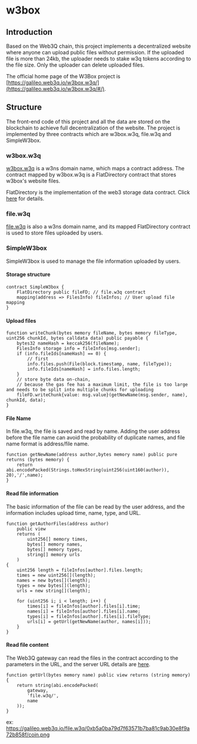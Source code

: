 # w3box

## Introduction
Based on the Web3Q chain, this project implements a decentralized website where anyone can upload public files without permission. If the uploaded file is more than 24kb, the uploader needs to stake w3q tokens according to the file size. Only the uploader can delete uploaded files.

The official home page of the W3Box project is [https://galileo.web3q.io/w3box.w3q/](https://galileo.web3q.io/w3box.w3q/#/).
<br/>


## Structure
The front-end code of this project and all the data are stored on the blockchain to achieve full decentralization of the website. The project is implemented by three contracts which are w3box.w3q, file.w3q and SimpleW3box.
<br/>

### w3box.w3q
[w3box.w3q](https://galileo.web3q.io/w3ns.w3q/#/domains/w3box.w3q) is a w3ns domain name, which maps a contract address.
The contract mapped by w3box.w3q is a FlatDirectory contract that stores w3box's website files.

FlatDirectory is the implementation of the web3 storage data contract. Click [here](https://docs.web3q.io/tutorials/migrate-your-website-to-web3q-in-5-mins) for details.


### file.w3q
[file.w3q](https://galileo.web3q.io/w3ns.w3q/#/domains/file.w3q) is also a w3ns domain name, and its mapped FlatDirectory contract is used to store files uploaded by users.

### SimpleW3box
SimpleW3box is used to manage the file information uploaded by users. 

#### Storage structure
```
contract SimpleW3box {
    FlatDirectory public fileFD; // file.w3q contract
    mapping(address => FilesInfo) fileInfos; // User upload file mapping
}
```

#### Upload files
```
function writeChunk(bytes memory fileName, bytes memory fileType, uint256 chunkId, bytes calldata data) public payable {
    bytes32 nameHash = keccak256(fileName);
    FilesInfo storage info = fileInfos[msg.sender];
    if (info.fileIds[nameHash] == 0) {
        // first
        info.files.push(File(block.timestamp, name, fileType));
        info.fileIds[nameHash] = info.files.length;
    }
    // store byte data on-chain, 
    // because the gas fee has a maximum limit, the file is too large and needs to be split into multiple chunks for uploading
    fileFD.writeChunk{value: msg.value}(getNewName(msg.sender, name), chunkId, data);
}
```

#### File Name
In file.w3q, the file is saved and read by name. Adding the user address before the file name can avoid the probability of duplicate names, and file name format is address/file name.
```
function getNewName(address author,bytes memory name) public pure returns (bytes memory) {
    return abi.encodePacked(Strings.toHexString(uint256(uint160(author)), 20),'/',name);
}
```

#### Read file information
The basic information of the file can be read by the user address, and the information includes upload time, name, type, and URL.
```
function getAuthorFiles(address author)
    public view
    returns (
        uint256[] memory times,
        bytes[] memory names,
        bytes[] memory types,
        string[] memory urls
    )
{
    uint256 length = fileInfos[author].files.length;
    times = new uint256[](length);
    names = new bytes[](length);
    types = new bytes[](length);
    urls = new string[](length);

    for (uint256 i; i < length; i++) {
        times[i] = fileInfos[author].files[i].time;
        names[i] = fileInfos[author].files[i].name;
        types[i] = fileInfos[author].files[i].fileType;
        urls[i] = getUrl(getNewName(author, names[i]));
    }
}
```

#### Read file content
The Web3Q gateway can read the files in the contract according to the parameters in the URL, and the server URL details are [here](https://docs.web3q.io/advanced-topics/web3q-gateway).
```
function getUrl(bytes memory name) public view returns (string memory) {
    return string(abi.encodePacked(
        gateway,
        'file.w3q/',
        name
    ));
}
```
ex:
    https://galileo.web3q.io/file.w3q/0xb5a0ba79d7f63571b7ba81c9ab30e8f9a72b858f/coin.png
